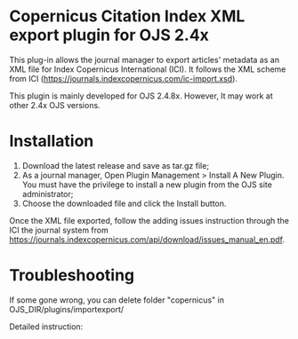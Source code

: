 # Copernicus Citation Index XML export plugin for OJS 2.4x
This plug-in allows the journal manager to export articles' metadata as an XML file for Index Copernicus International (ICI). It follows the XML scheme from ICI (https://journals.indexcopernicus.com/ic-import.xsd).

This plugin is mainly developed for OJS 2.4.8x. However, It may work at other 2.4x OJS versions.

# Installation

1. Download the latest release and save as tar.gz file;
2. As a journal manager, Open Plugin Management > Install A New Plugin. You must have the privilege to install a new plugin from the OJS site administrator;
3. Choose the downloaded file and click the Install button.

Once the XML file exported, follow the adding issues instruction through the ICI the journal system from https://journals.indexcopernicus.com/api/download/issues_manual_en.pdf.

# Troubleshooting

If some gone wrong, you can delete folder "copernicus" in OJS_DIR/plugins/importexport/

Detailed instruction: 
